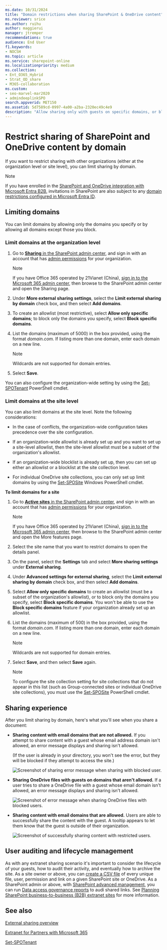 ```yaml
---
ms.date: 10/31/2024
title: "Domain restrictions when sharing SharePoint & OneDrive content"
ms.reviewer: srice
ms.author: ruihu
author: maggierui
manager: jtremper
recommendations: true
audience: End User
f1.keywords:
- NOCSH
ms.topic: article
ms.service: sharepoint-online
ms.localizationpriority: medium
ms.collection:
- Ent_O365_Hybrid
- Strat_OD_share
- M365-collaboration
ms.custom:
- seo-marvel-mar2020
- admindeeplinkSPO
search.appverid: MET150
ms.assetid: 5d7589cd-0997-4a00-a2ba-2320ec49c4e9
description: "Allow sharing only with guests on specific domains, or block sharing with guests on specific domains."
---
```


# Restrict sharing of SharePoint and OneDrive content by domain

If you want to restrict sharing with other organizations (either at the organization level or site level), you can limit sharing by domain.

> [!NOTE]
> If you have enrolled in the [SharePoint and OneDrive integration with Microsoft Entra B2B](sharepoint-azureb2b-integration.md), invitations in SharePoint are also subject to any [domain restrictions configured in Microsoft Entra ID](/azure/active-directory/b2b/allow-deny-list).

## Limiting domains

You can limit domains by allowing only the domains you specify or by allowing all domains except those you block.
  
### Limit domains at the organization level
  
1. Go to <a href="https://go.microsoft.com/fwlink/?linkid=2185222" target="_blank">**Sharing** in the SharePoint admin center</a>, and sign in with an account that has [admin permissions](./sharepoint-admin-role.md) for your organization.

    >[!NOTE]
    >If you have Office 365 operated by 21Vianet (China), [sign in to the Microsoft 365 admin center](https://go.microsoft.com/fwlink/p/?linkid=850627), then browse to the SharePoint admin center and open the Sharing page.
    
2. Under **More external sharing settings**, select the **Limit external sharing by domain** check box, and then select **Add domains**.
    
3. To create an allowlist (most restrictive), select **Allow only specific domains**; to block only the domains you specify, select **Block specific domains**.
    
4. List the domains (maximum of 5000) in the box provided, using the format  *domain.com.* If listing more than one domain, enter each domain on a new line.
    
    > [!NOTE]
    > Wildcards are not supported for domain entries.

5. Select **Save**.

You can also configure the organization-wide setting by using the [Set-SPOTenant](/powershell/module/sharepoint-online/Set-SPOTenant) PowerShell cmdlet.

### Limit domains at the site level
  
You can also limit domains at the site level. Note the following considerations:
  
- In the case of conflicts, the organization-wide configuration takes precedence over the site configuration.
    
- If an organization-wide allowlist is already set up and you want to set up a site-level allowlist, then the site-level allowlist must be a subset of the organization's allowlist.
    
- If an organization-wide blocklist is already set up, then you can set up either an allowlist or a blocklist at the site collection level.
    
- For individual OneDrive site collections, you can only set up limit domains by using the [Set-SPOSite](/powershell/module/sharepoint-online/Set-SPOSite) Windows PowerShell cmdlet.
    
 **To limit domains for a site**

1. Go to <a href="https://go.microsoft.com/fwlink/?linkid=2185220" target="_blank">**Active sites** in the SharePoint admin center</a>, and sign in with an account that has [admin permissions](./sharepoint-admin-role.md) for your organization.

    >[!NOTE]
    >If you have Office 365 operated by 21Vianet (China), [sign in to the Microsoft 365 admin center](https://go.microsoft.com/fwlink/p/?linkid=850627), then browse to the SharePoint admin center and open the More features page.
    
2. Select the site name that you want to restrict domains to open the details panel.
 
3. On the panel, select the **Settings** tab and select **More sharing settings** under **External sharing**.
    
4. Under **Advanced settings for external sharing**, select the **Limit external sharing by domain** check box, and then select **Add domains**.
    
5. Select **Allow only specific domains** to create an allowlist (must be a subset of the organization's allowlist), or to block only the domains you specify, select **Block specific domains**. You won't be able to use the **Block specific domains** feature if your organization already set up an allowlist.
    
6. List the domains (maximum of 500) in the box provided, using the format  *domain.com.* If listing more than one domain, enter each domain on a new line.
    
    > [!NOTE]
    > Wildcards are not supported for domain entries.

7. Select **Save**, and then select **Save** again.  

    > [!NOTE]
    > To configure the site collection setting for site collections that do not appear in this list (such as Group-connected sites or individual OneDrive site collections), you must use the [Set-SPOSite](/powershell/module/sharepoint-online/Set-SPOSite) PowerShell cmdlet.
  
## Sharing experience

After you limit sharing by domain, here's what you'll see when you share a document:
  
- **Sharing content with email domains that are not allowed.** If you attempt to share content with a guest whose email address domain isn't allowed, an error message displays and sharing isn't allowed.

    (If the user is already in your directory, you won't see the error, but they will be blocked if they attempt to access the site.)
    
    ![Screenshot of sharing error message when sharing with blocked user.](media/fb280460-388d-4596-9938-6b69101d11fb.png)

- **Sharing OneDrive files with guests on domains that aren't allowed.** If a user tries to share a OneDrive file with a guest whose email domain isn't allowed, an error message displays and sharing isn't allowed.

    ![Screenshot of error message when sharing OneDrive files with blocked users.](media/992f367d-1caa-4019-8fd8-af84c172319c.png)
  
- **Sharing content with email domains that are allowed.** Users are able to successfully share the content with the guest. A tooltip appears to let them know that the guest is outside of their organization.
    
    ![Screenshot of successfully sharing content with restricted users.](media/4e5ff064-a1d4-4a7d-bc7b-0541312e9383.png)
  
## User auditing and lifecycle management

As with any extranet sharing scenario it's important to consider the lifecycle of your guests, how to audit their activity, and eventually how to archive the site. As a site owner or above, you can [create a CSV file](/sharepoint/sharing-reports) of every unique file, user, permission and link on a given SharePoint site or OneDrive. As a SharePoint admin or above, with [SharePoint advanced management](/sharepoint/advanced-management), you can run [Data access governance reports](/sharepoint/advanced-management#data-access-governance-insights) to audi shared links. See [Planning SharePoint business-to-business (B2B) extranet sites](./create-b2b-extranet.md) for more information.
  
## See also

[External sharing overview](external-sharing-overview.md)
  
[Extranet for Partners with Microsoft 365](create-b2b-extranet.md)
  
[Set-SPOTenant](/powershell/module/sharepoint-online/Set-SPOTenant)
